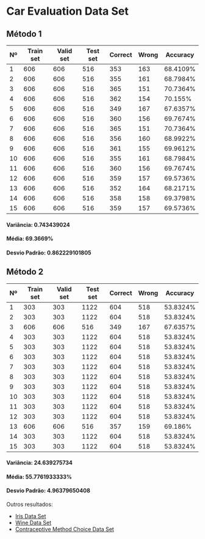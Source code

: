 # Car Evaluation Data Set

## Método 1

| Nº | Train set | Valid set | Test set | Correct | Wrong | Accuracy |
|----|-----------|-----------|----------|---------|-------|----------|
|1|606|606|516|353|163|68.4109%|
|2|606|606|516|355|161|68.7984%|
|3|606|606|516|365|151|70.7364%|
|4|606|606|516|362|154|70.155%|
|5|606|606|516|349|167|67.6357%|
|6|606|606|516|360|156|69.7674%|
|7|606|606|516|365|151|70.7364%|
|8|606|606|516|356|160|68.9922%|
|9|606|606|516|361|155|69.9612%|
|10|606|606|516|355|161|68.7984%|
|11|606|606|516|360|156|69.7674%|
|12|606|606|516|359|157|69.5736%|
|13|606|606|516|352|164|68.2171%|
|14|606|606|516|358|158|69.3798%|
|15|606|606|516|359|157|69.5736%|

#### Variância: 0.743439024
#### Média: 69.3669%
#### Desvio Padrão: 0.862229101805

## Método 2

| Nº | Train set | Valid set | Test set | Correct | Wrong | Accuracy |
|----|-----------|-----------|----------|---------|-------|----------|
|1|303|303|1122|604|518|53.8324%|
|2|303|303|1122|604|518|53.8324%|
|3|606|606|516|349|167|67.6357%|
|4|303|303|1122|604|518|53.8324%|
|5|303|303|1122|604|518|53.8324%|
|6|303|303|1122|604|518|53.8324%|
|7|303|303|1122|604|518|53.8324%|
|8|303|303|1122|604|518|53.8324%|
|9|303|303|1122|604|518|53.8324%|
|10|303|303|1122|604|518|53.8324%|
|11|303|303|1122|604|518|53.8324%|
|12|303|303|1122|604|518|53.8324%|
|13|606|606|516|357|159|69.186%|
|14|303|303|1122|604|518|53.8324%|
|15|303|303|1122|604|518|53.8324%|

#### Variância: 24.639275734
#### Média: 55.7761933333%
#### Desvio Padrão: 4.96379650408


Outros resultados:
- [Iris Data Set](/k-nearest-neighbors/result/iris.md)
- [Wine Data Set](/k-nearest-neighbors/result/wine.md)
- [Contraceptive Method Choice Data Set](/k-nearest-neighbors/result/cmc.md)
